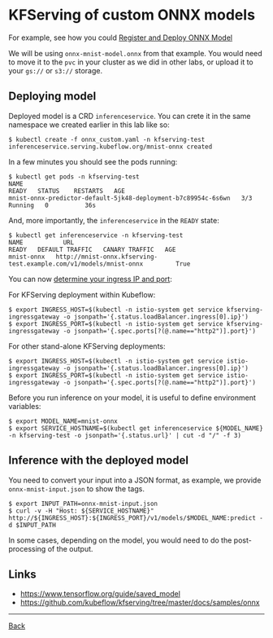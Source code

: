 # KFServing of custom ONNX models

For example, see how you could [Register and Deploy ONNX Model]( 
https://github.com/Azure/MachineLearningNotebooks/blob/2aa7c53b0ce84e67565d77e484987714fdaed36e/how-to-use-azureml/deployment/onnx/onnx-model-register-and-deploy.ipynb)

We will be using `onnx-mnist-model.onnx` from that example. You would need to move it to the `pvc` in your cluster as we did in other labs, or
upload it to your `gs://` or `s3://` storage.

## Deploying model

Deployed model is a CRD `inferenceservice`. You can crete it in the same namespace we created earlier in this lab like so:

    $ kubectl create -f onnx_custom.yaml -n kfserving-test
    inferenceservice.serving.kubeflow.org/mnist-onnx created

In a few minutes you should see the pods running:

    $ kubectl get pods -n kfserving-test
    NAME                                                              READY   STATUS    RESTARTS   AGE
    mnist-onnx-predictor-default-5jk48-deployment-b7c89954c-6s6wn   3/3     Running   0          36s

And, more importantly, the `inferenceservice` in the `READY` state:

    $ kubectl get inferenceservice -n kfserving-test
    NAME           URL                                                                     READY   DEFAULT TRAFFIC   CANARY TRAFFIC   AGE
    mnist-onnx   http://mnist-onnx.kfserving-test.example.com/v1/models/mnist-onnx         True    


You can now [determine your ingress IP and port](https://github.com/kubeflow/kfserving/blob/master/README.md#determine-the-ingress-ip-and-ports):

For KFServing deployment within Kubeflow:

    $ export INGRESS_HOST=$(kubectl -n istio-system get service kfserving-ingressgateway -o jsonpath='{.status.loadBalancer.ingress[0].ip}')
    $ export INGRESS_PORT=$(kubectl -n istio-system get service kfserving-ingressgateway -o jsonpath='{.spec.ports[?(@.name=="http2")].port}')

For other stand-alone KFServing deployments:

    $ export INGRESS_HOST=$(kubectl -n istio-system get service istio-ingressgateway -o jsonpath='{.status.loadBalancer.ingress[0].ip}')
    $ export INGRESS_PORT=$(kubectl -n istio-system get service istio-ingressgateway -o jsonpath='{.spec.ports[?(@.name=="http2")].port}')

Before you run inference on your model, it is useful to define environment variables:

    $ export MODEL_NAME=mnist-onnx
    $ export SERVICE_HOSTNAME=$(kubectl get inferenceservice ${MODEL_NAME} -n kfserving-test -o jsonpath='{.status.url}' | cut -d "/" -f 3)

## Inference with the deployed model

You need to convert your input into a JSON format, as example, we provide `onnx-mnist-input.json` to show the tags.

    $ export INPUT_PATH=onnx-mnist-input.json
    $ curl -v -H "Host: ${SERVICE_HOSTNAME}" http://${INGRESS_HOST}:${INGRESS_PORT}/v1/models/$MODEL_NAME:predict -d $INPUT_PATH

In some cases, depending on the model, you would need to do the post-processing of the output.

## Links

- https://www.tensorflow.org/guide/saved_model
- https://github.com/kubeflow/kfserving/tree/master/docs/samples/onnx

---

[Back](Readme.md)
